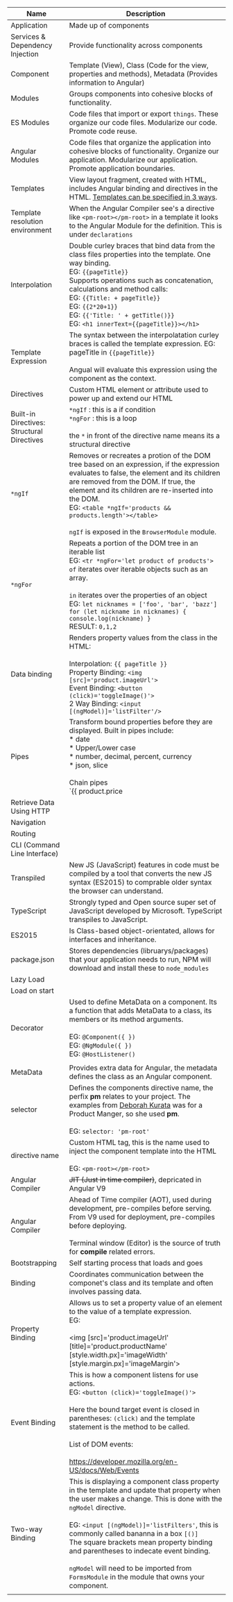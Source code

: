 | Name                                       | Description                                                  |
| ------------------------------------------ | ------------------------------------------------------------ |
| Application                                | Made up of components                                        |
| Services & Dependency Injection            | Provide functionality across components                      |
| Component                                  | Template (View), Class (Code for the view, properties and methods), Metadata (Provides information to Angular) |
| Modules                                    | Groups components into cohesive blocks of functionality.     |
| ES Modules                                 | Code files that import or export `things`. These organize our code files. Modularize our code. Promote code reuse. |
| Angular Modules                            | Code files that organize the application into cohesive blocks of functionality. Organize our application. Modularize our application. Promote application boundaries. |
| Templates                                  | View layout fragment, created with HTML, includes Angular binding and directives in the HTML. [Templates can be specified in 3 ways](templates.md). |
| Template resolution environment            | When the Angular Compiler see's a directive like `<pm-root></pm-root>` in a template it looks to the Angular Module for the definition. This is under `declarations` |
| Interpolation                              | Double curley braces that bind data from the class files properties into the template. One way binding.<br />EG: `{{pageTitle}}`<br />Supports operations such as concatenation, calculations and method calls:<br />EG: `{{Title: + pageTitle}}`<br />EG: `{{2*20+1}}`<br />EG: `{{'Title: ' + getTitle()}}`<br />EG: `<h1 innerText={{pageTitle}}></h1>` |
| Template Expression                        | The syntax between the interpolatation curley braces is called the template expression. EG:<br />pageTitle in `{{pageTitle}}`<br /><br />Angual will evaluate this expression using the component as the context. |
| Directives                                 | Custom HTML element or attribute used to power up and extend our HTML |
| Built-in Directives: Structural Directives | `*ngIf` : this is a if condition<br />`*ngFor` : this is a loop<br /><br />the `*` in front of the directive name means its a structural directive<br /> |
| `*ngIf`                                    | Removes or recreates a  protion of the DOM tree based on an expression, if the expression evaluates to false, the element and its children are removed from the DOM. If true, the element and its children are re-inserted into the DOM.<br />EG: `<table *ngIf='products && products.length'></table>`<br /><br />`ngIf` is exposed in the `BrowserModule` module. |
| `*ngFor`                                   | Repeats a portion of the DOM tree in an iterable list<br />EG: `<tr *ngFor='let product of products'>`<br />`of` iterates over iterable objects such as an array.<br /><br />`in` iterates over the properties of an object<br />EG: `let nicknames = ['foo', 'bar', 'bazz']`<br />`for (let nickname in nicknames) { console.log(nickname) }`<br />RESULT: `0,1,2` |
| Data binding                               | Renders property values from the class in the HTML:<br /><br />Interpolation: `{{ pageTitle }}`<br />Property Binding: `<img [src]='product.imageUrl'>`<br />Event Binding: `<button (click)='toggleImage()'>`<br />2 Way Binding: `<input [(ngModel)]='listFilter'/>` |
| Pipes                                      | Transform bound properties before they are displayed. Built in pipes include:<br />* date<br />* Upper/Lower case<br />* number, decimal, percent, currency<br />* json, slice<br /><br />Chain pipes<br />`{{ product.price | currency | lowercase }}`<br /><br />Pipe parameters<br />`{{ product.price | currency:'USD':'symbol':'1.2-2' }}`<br />Here `USD` is the desired currency code, `symbol` is a string defining how to show the currency symbol and `1.2-2` is didgit info. 1 is the minimum number of integer digits, .2 is the minimum fractional digits and -2 is the maxium number for fractional digits. |
| Retrieve Data Using HTTP                   |                                                              |
| Navigation                                 |                                                              |
| Routing                                    |                                                              |
| CLI (Command Line Interface)               |                                                              |
| Transpiled                                 | New JS (JavaScript) features in code must be compiled by a tool that converts the new JS syntax (ES2015) to comprable older syntax the browser can understand. |
| TypeScript                                 | Strongly typed and Open source super set of JavaScript developed by Microsoft. TypeScript transpiles to JavaScript. |
| ES2015                                     | Is Class-based object-orientated, allows for interfaces and inheritance. |
| package.json                               | Stores dependencies (libruarys/packages) that your application needs to run, NPM will download and install these to `node_modules` |
| Lazy Load                                  |                                                              |
| Load on start                              |                                                              |
| Decorator                                  | Used to define MetaData on a component. Its a function that adds MetaData to a class, its members or its method arguments.<br /><br />EG: `@Component({ })`<br />EG: `@NgModule({ })`<br />EG: `@HostListener()` |
|                                            |                                                              |
| MetaData                                   | Provides extra data for Angular, the metadata defines the class as an Angular component. |
| selector                                   | Defines the components directive name, the perfix **pm** relates to your project. The examples from [Deborah Kurata](https://app.pluralsight.com/profile/author/deborah-kurata) was for a Product Manger, so she used **pm**.<br /><br />EG: `selector: 'pm-root'` |
| directive name                             | Custom HTML tag, this is the name used to inject the component template into the  HTML<br /><br />EG: `<pm-root></pm-root>` |
| Angular Compiler                           | ~~JIT (Just in time compiler)~~, depricated in Angular V9    |
| Angular Compiler                           | Ahead of Time compiler (AOT), used during development, pre-compiles before serving. From V9 used for deployment, pre-compiles before deploying.<br /><br />Terminal window (Editor) is the source of truth for **compile** related errors. |
| Bootstrapping                              | Self starting process that loads and goes                    |
| Binding                                    | Coordinates communication between the componet's class and its template and often involves passing data. |
| Property Binding                           | Allows us to set a property value of an element to the value of a template expression.<br />EG:<br /><br /><img [src]='product.imageUrl'<br/>                            [title]='product.productName'<br/>                            [style.width.px]='imageWidth'<br/>                            [style.margin.px]='imageMargin'> |
| Event Binding                              | This is how a component listens for use actions.<br />EG: `<button (click)='toggleImage()'>`<br /><br />Here the bound target event is closed in parentheses: `(click)` and the template statement is the method to be called.<br /><br />List of DOM events:<br /><br />https://developer.mozilla.org/en-US/docs/Web/Events |
| Two-way Binding                            | This is displaying a component class property in the template and update that property when the user makes a change. This is done with the `ngModel` directive. <br /><br />EG: `<input [(ngModel)]='listFilters'`, this is commonly called bananna in a box `[()]`<br />The square brackets mean property binding and parentheses to indecate event binding.<br /><br />`ngModel` will need to be imported from `FormsModule` in the module that owns your component. |
|                                            |                                                              |

